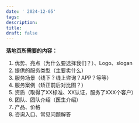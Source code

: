 ```yaml
---
date: ' 2024-12-05'
tags: 
description: 
title: 
draft: false
---
```

**落地页所需要的内容：**
1. 优势、亮点（为什么要选择我们？）、Logo、slogan
2. 提供的服务类型（主要卖什么）
3. 服务场景（线下？线上咨询？APP？等等）
4. 服务案例（矫正前后对比图？）
5. 资质（取得了XX标准、XX认证，服务了XXX个客户）
6. 团队、团队介绍（医生介绍）
7. 产品、价格
8. 咨询入口、常见问题解答


